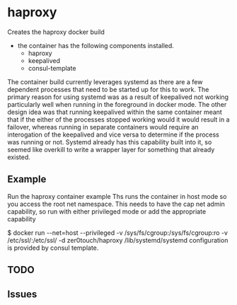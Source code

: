 haproxy
======
Creates the haproxy docker build
  - the container has the following components installed. 
    - haproxy
    - keepalived
    - consul-template


The container build currently leverages systemd as there are a few dependent processes that need to be started up for this to work. The primary reason for using systemd was as a result of keepalived not working particularly well when running in the foreground in docker mode. The other design idea was that running keepalived within the same container meant that if the either of the processes stopped working would it would result in a failover, whereas running in separate containers would require an interogation of the keepalived and vice versa to determine if the process was running or not.  Systemd already has this capability built into it, so seemed like overkill to write a wrapper layer for something that already existed. 
  
## Example
Run the haproxy container example
Ths runs the container in host mode so you access the root net namespace.  This needs to have the cap net admin capability, so run with either privileged mode or add the appropriate capability

  $ docker run --net=host --privileged -v /sys/fs/cgroup:/sys/fs/cgroup:ro -v /etc/ssl/:/etc/ssl/ -d zer0touch/haproxy /lib/systemd/systemd
  configuration is provided by consul template. 
## TODO
  
## Issues

